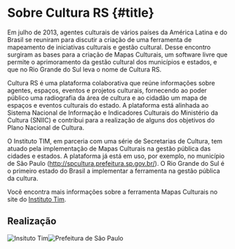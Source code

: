 # Sobre Cultura RS {#title}

Em julho de 2013, agentes culturais de vários países da América Latina e do Brasil se reuniram para discutir a criação de uma ferramenta de mapeamento de iniciativas culturais e gestão cultural. Desse encontro surgiram as bases para a criação de Mapas Culturais, um software livre que permite o aprimoramento da gestão cultural dos municípios e estados, e que no Rio Grande do Sul leva o nome de Cultura RS.

Cultura RS é uma plataforma colaborativa que reúne informações sobre agentes, espaços, eventos e projetos culturais, fornecendo ao poder público uma radiografia da área de cultura e ao cidadão um mapa de espaços e eventos culturais do estado. A plataforma está alinhada ao Sistema Nacional de Informação e Indicadores Culturais do Ministério da Cultura (SNIIC) e contribui para a realização de alguns dos objetivos do Plano Nacional de Cultura.

O Instituto TIM, em parceria com uma série de Secretarias de Cultura, tem atuado pela implementação de Mapas Culturais na gestão pública das cidades e estados. A plataforma já está em uso, por exemplo, no município de São Paulo (<a href="http://spcultura.prefeitura.sp.gov.br/">http://spcultura.prefeitura.sp.gov.br/</a>). O Rio Grande do Sul é o primeiro estado do Brasil a implementar a ferramenta na gestão pública da cultura.

Você encontra mais informações sobre a ferramenta Mapas Culturais no site do <a href="http://institutotim.org.br/project/mapas-culturais/">Instituto Tim</a>.


<h2>Realização</h2>
<img class="alignleft" src="/assets/img/instituto-tim-white.png" alt="Insituto Tim" /><img class="sobre-logo-prefeitura alignleft" src="/assets/img/logo-prefeitura.png" alt="Prefeitura de São Paulo" />

